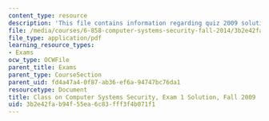 ```yaml
---
content_type: resource
description: 'This file contains information regarding quiz 2009 solution. '
file: /media/courses/6-858-computer-systems-security-fall-2014/3b2e42fab94f55ea6c83fff3f4b071f1_MIT6_858F14_q09-1_sol.pdf
file_type: application/pdf
learning_resource_types:
- Exams
ocw_type: OCWFile
parent_title: Exams
parent_type: CourseSection
parent_uid: fd4a47a4-0f87-ab36-ef6a-94747bc76da1
resourcetype: Document
title: Class on Computer Systems Security, Exam 1 Solution, Fall 2009
uid: 3b2e42fa-b94f-55ea-6c83-fff3f4b071f1
---
```

